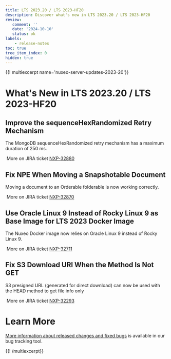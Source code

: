 ```yaml
---
title: LTS 2023.20 / LTS 2023-HF20
description: Discover what's new in LTS 2023.20 / LTS 2023-HF20
review:
   comment: ''
   date: '2024-10-10'
   status: ok
labels:
    - release-notes
toc: true
tree_item_index: 0
hidden: true
---
```


{{! multiexcerpt name='nuxeo-server-updates-2023-20'}}
# What's New in LTS 2023.20 / LTS 2023-HF20

## Improve the sequenceHexRandomized Retry Mechanism


The MongoDB sequenceHexRandomized retry mechanism has a maximum duration of 250 ms.

<i class="fa fa-long-arrow-right" aria-hidden="true"></i>&nbsp;More on JIRA ticket [NXP-32880](https://jira.nuxeo.com/browse/NXP-32880)

## Fix NPE When Moving a Snapshotable Document


Moving a document to an Orderable folderable is now working correctly.

<i class="fa fa-long-arrow-right" aria-hidden="true"></i>&nbsp;More on JIRA ticket [NXP-32870](https://jira.nuxeo.com/browse/NXP-32870)

## Use Oracle Linux 9 Instead of Rocky Linux 9 as Base Image for LTS 2023 Docker Image


The Nuxeo Docker image now relies on Oracle Linux 9 instead of Rocky Linux 9.

<i class="fa fa-long-arrow-right" aria-hidden="true"></i>&nbsp;More on JIRA ticket [NXP-32711](https://jira.nuxeo.com/browse/NXP-32711)

## Fix S3 Download URI When the Method Is Not GET


S3 presigned URL (generated for direct download) can now be used with the HEAD method to get file info only

<i class="fa fa-long-arrow-right" aria-hidden="true"></i>&nbsp;More on JIRA ticket [NXP-32293](https://jira.nuxeo.com/browse/NXP-32293)


# Learn More

[More information about released changes and fixed bugs](https://jira.nuxeo.com/secure/ReleaseNote.jspa?projectId=10011&version=23104) is available in our bug tracking tool.

{{! /multiexcerpt}}
